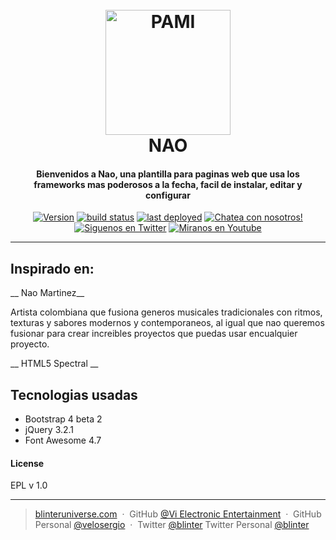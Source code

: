 <h1 align="center">
  <br>
  <a href="http://www.blinteruniverse.com/pami/"><img src="http://www.blinteruniverse.com/wp-content/uploads/2017/11/AlphaPAMI.png" alt="PAMI" width="200"></a>
  <br>
  NAO
  <br>
</h1>
<h4 align="center">Bienvenidos a Nao, una plantilla para paginas web que usa los frameworks mas poderosos a la fecha, facil de instalar, editar y configurar</h4>
<p align="center">
  <a href="https://github.com/velosergio/Nao/releases">
  <img src="https://img.shields.io/badge/Version-0.0.0.1-yellow.svg?style=for-the-badge" alt="Version"></a>
  <a href="https://github.com/velosergio/Nao/issues">
  <img src="https://img.shields.io/badge/buildstatus-production-yellow.svg?style=for-the-badge" alt="build status"></a>
  <a href="https://facebook.com/BlinterUniverse/">
  <img src="https://img.shields.io/badge/Facebook-Like-blue.svg?style=for-the-badge" alt="last deployed"></a>
  <a href="https://discord.gg/34DYauN">
  <img src="https://img.shields.io/badge/Discord-Chat-blue.svg?style=for-the-badge" alt="Chatea con nosotros!"></a>
  <a href="https://twitter.com/sergioveloza">
  <img src="https://img.shields.io/badge/Twitter-Seguir-blue.svg?style=for-the-badge" alt="Siguenos en Twitter"></a>
  <a href="https://www.youtube.com/channel/UCji0rxIuB2g9P6c1xCF9FZQ">
  <img src="https://img.shields.io/badge/YouTube-Ver-red.svg?style=for-the-badge" alt="Miranos en Youtube"></a>
</p>

---

## Inspirado en:
__ Nao Martinez__

Artista colombiana que fusiona generos musicales tradicionales con ritmos, texturas y sabores modernos y contemporaneos, al igual que nao queremos fusionar para crear increibles proyectos que puedas usar encualquier proyecto.

__ HTML5 Spectral __

## Tecnologias usadas

* Bootstrap 4 beta 2
* jQuery 3.2.1
* Font Awesome 4.7

#### License

EPL v 1.0

---

> [blinteruniverse.com](https://www.blinteruniverse.com) &nbsp;&middot;&nbsp;
> GitHub [@Vi Electronic Entertainment](https://github.com/ViElectronicEntertainment) &nbsp;&middot;&nbsp;
> GitHub Personal [@velosergio](https://github.com/ViElectronicEntertainment) &nbsp;&middot;&nbsp;
> Twitter [@blinter](https://twitter.com/blinteruniverse)
> Twitter Personal [@blinter](https://twitter.com/sergioveloza)